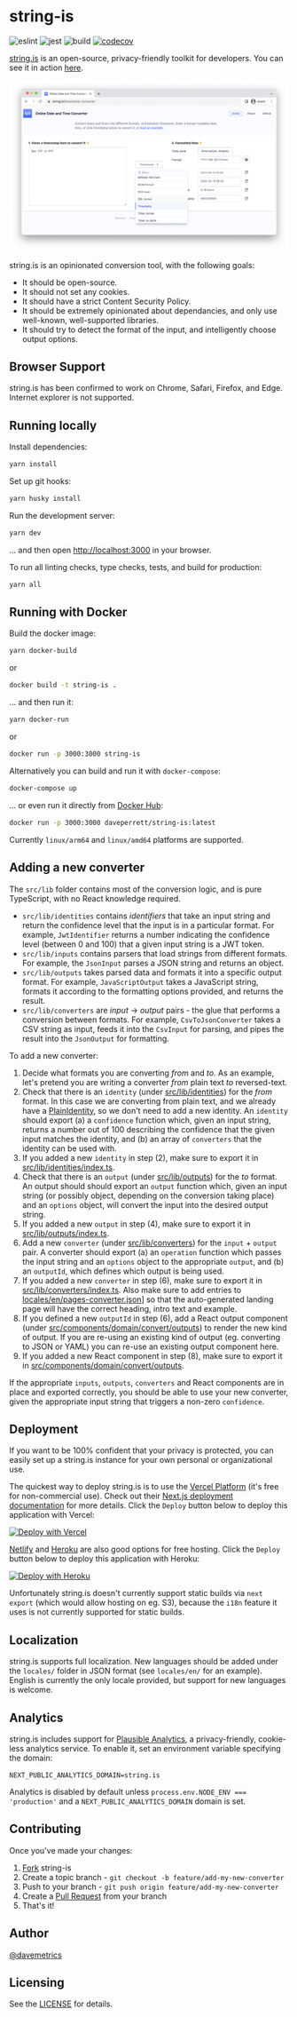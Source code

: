 # string-is

![eslint](https://github.com/recurser/string-is/actions/workflows/eslint.yml/badge.svg)
![jest](https://github.com/recurser/string-is/actions/workflows/jest.yml/badge.svg)
![build](https://github.com/recurser/string-is/actions/workflows/build.yml/badge.svg)
[![codecov](https://codecov.io/gh/recurser/string-is/branch/develop/graph/badge.svg?token=1G0J9SSRDX)](https://codecov.io/gh/recurser/string-is)

[string.is](https://www.string.is/) is an open-source, privacy-friendly toolkit for developers. You can see it in action [here](https://www.string.is/).

![Screenshot](src/images/screenshot.png)

string.is is an opinionated conversion tool, with the following goals:

- It should be open-source.
- It should not set any cookies.
- It should have a strict Content Security Policy.
- It should be extremely opinionated about dependancies, and only use well-known, well-supported libraries.
- It should try to detect the format of the input, and intelligently choose output options.


## Browser Support

string.is has been confirmed to work on Chrome, Safari, Firefox, and Edge. Internet explorer is not supported.


## Running locally

Install dependencies:

```bash
yarn install
```

Set up git hooks:

```bash
yarn husky install
```

Run the development server:

```bash
yarn dev
```

... and then open [http://localhost:3000](http://localhost:3000) in your browser.

To run all linting checks, type checks, tests, and build for production:

```bash
yarn all
```


## Running with Docker

Build the docker image:

```bash
yarn docker-build
```

or

```bash
docker build -t string-is .
```

... and then run it:

```bash
yarn docker-run
```

or

```bash
docker run -p 3000:3000 string-is
```

Alternatively you can build and run it with `docker-compose`:

```bash
docker-compose up
```

... or even run it directly from [Docker Hub](https://hub.docker.com/r/daveperrett/string-is/tags):

```bash
docker run -p 3000:3000 daveperrett/string-is:latest
````

Currently `linux/arm64` and `linux/amd64` platforms are supported.


## Adding a new converter

The `src/lib` folder contains most of the conversion logic, and is pure TypeScript, with no React knowledge required.

- `src/lib/identities` contains *identifiers* that take an input string and return the confidence level that the input is in a particular format. For example, `JwtIdentifier` returns a number indicating the confidence level (between 0 and 100) that a given input string is a JWT token.
- `src/lib/inputs` contains parsers that load strings from different formats. For example, the `JsonInput` parses a JSON string and returns an object.
- `src/lib/outputs` takes parsed data and formats it into a specific output format. For example, `JavaScriptOutput` takes a JavaScript string, formats it according to the formatting options provided, and returns the result.
- `src/lib/converters` are *input* → *output* pairs - the glue that performs a conversion between formats. For example, `CsvToJsonConverter` takes a CSV string as input, feeds it into the `CsvInput` for parsing, and pipes the result into the `JsonOutput` for formatting.

To add a new converter:

1. Decide what formats you are converting *from* and *to*. As an example, let's pretend you are writing a converter *from* plain text *to* reversed-text.
2. Check that there is an `identity` (under [src/lib/identities](https://github.com/recurser/string-is/tree/develop/src/lib/identities)) for the *from* format. In this case we are converting from plain text, and we already have a [PlainIdentity](https://github.com/recurser/string-is/tree/develop/src/lib/identities/PlainIdentity.ts), so we don't need to add a new identity. An `identity` should export (a) a `confidence` function which, given an input string, returns a number out of 100 describing the confidence that the given input matches the identity, and (b) an array of `converters` that the identity can be used with.
3. If you added a new `identity` in step (2), make sure to export it in [src/lib/identities/index.ts](https://github.com/recurser/string-is/tree/develop/src/lib/identities/index.ts).
4. Check that there is an `output` (under [src/lib/outputs](https://github.com/recurser/string-is/tree/develop/src/lib/outputs)) for the *to* format. An output should should export an `output` function which, given an input string (or possibly object, depending on the conversion taking place) and an `options` object, will convert the input into the desired output string.
5. If you added a new `output` in step (4), make sure to export it in [src/lib/outputs/index.ts](https://github.com/recurser/string-is/tree/develop/src/lib/outputs/index.ts).
6. Add a new `converter` (under [src/lib/converters](https://github.com/recurser/string-is/tree/develop/src/lib/converters)) for the `input` + `output` pair. A converter should export (a) an `operation` function which passes the input string and an `options` object to the appropriate `output`, and (b) an `outputId`, which defines which output is being used.
7. If you added a new `converter` in step (6), make sure to export it in [src/lib/converters/index.ts](https://github.com/recurser/string-is/tree/develop/src/lib/converters/index.ts). Also make sure to add entries to [locales/en/pages-converter.json](https://github.com/recurser/string-is/blob/develop/locales/en/pages-converter.json)] so that the auto-generated landing page will have the correct heading, intro text and example.
8. If you defined a new `outputId` in step (6), add a React output component (under [src/components/domain/convert/outputs](https://github.com/recurser/string-is/tree/develop/src/components/domain/convert/outputs)) to render the new kind of output. If you are re-using an existing kind of output (eg. converting to JSON or YAML) you can re-use an existing output component here.
9. If you added a new React component in step (8), make sure to export it in [src/components/domain/convert/outputs](https://github.com/recurser/string-is/tree/develop/src/components/domain/convert/outputs/index.ts).

If the appropriate `inputs`, `outputs`, `converters` and React components are in place and exported correctly, you should be able to use your new converter, given the appropriate input string that triggers a non-zero `confidence`.


## Deployment

If you want to be 100% confident that your privacy is protected, you can easily set up a string.is instance for your own personal or organizational use.

The quickest way to deploy string.is is to use the [Vercel Platform](https://vercel.com/new?utm_medium=default-template&filter=next.js) (it's free for non-commercial use). Check out their [Next.js deployment documentation](https://nextjs.org/docs/deployment) for more details. Click the `Deploy` button below to deploy this application with Vercel:

[![Deploy with Vercel](https://vercel.com/button)](https://vercel.com/new/clone?repository-url=https%3A%2F%2Fgithub.com%2Frecurser%2Fstring-is&project-name=string-is&repository-name=string-is)

[Netlify](https://www.netlify.com/with/nextjs/) and [Heroku](https://elements.heroku.com/buildpacks/mars/heroku-nextjs) are also good options for free hosting. Click the `Deploy` button below to deploy this application with Heroku:

[![Deploy with Heroku](https://www.herokucdn.com/deploy/button.svg)](https://heroku.com/deploy?template=https://github.com/recurser/string-is)

Unfortunately string.is doesn't currently support static builds via `next export` (which would allow hosting on eg. S3), because the `i18n` feature it uses is not currently supported for static builds.


## Localization

string.is supports full localization. New languages should be added under the `locales/` folder in JSON format (see `locales/en/` for an example). English is currently the only locale provided, but support for new languages is welcome.


## Analytics

string.is includes support for [Plausible Analytics](https://plausible.io/), a privacy-friendly, cookie-less analytics service. To enable it, set an environment variable specifying the domain:

```
NEXT_PUBLIC_ANALYTICS_DOMAIN=string.is
```

Analytics is disabled by default unless `process.env.NODE_ENV === 'production'` and a `NEXT_PUBLIC_ANALYTICS_DOMAIN` domain is set.


## Contributing

Once you've made your changes:

1. [Fork](http://help.github.com/fork-a-repo/) string-is
2. Create a topic branch - `git checkout -b feature/add-my-new-converter`
3. Push to your branch - `git push origin feature/add-my-new-converter`
4. Create a [Pull Request](http://help.github.com/pull-requests/) from your branch
5. That's it!


## Author

[@davemetrics](http://twitter.com/davemetrics)


## Licensing

See the [LICENSE](https://github.com/recurser/string-is/blob/develop/LICENSE) for details.
